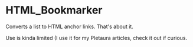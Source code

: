 # HTML_Bookmarker
Converts a list to HTML anchor links. That's about it. 

Use is kinda limited (I use it for my Pletaura articles, check it out if curious.
